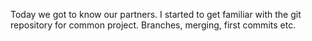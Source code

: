 Today we got to know our partners. I started to get familiar with the git repository for common project. Branches, merging, first commits etc.